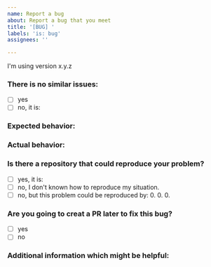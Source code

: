 ```yaml
---
name: Report a bug
about: Report a bug that you meet
title: '[BUG] '
labels: 'is: bug'
assignees: ''

---
```


I'm using version x.y.z

### There is no similar issues:

+ [ ] yes
+ [ ] no, it is: 

### Expected behavior:



### Actual behavior:



### Is there a repository that could reproduce your problem?

+ [ ] yes, it is: 
+ [ ] no, I don't known how to reproduce my situation. 
+ [ ] no, but this problem could be reproduced by:
    0.
    0.
    0.     

### Are you going to creat a PR later to fix this bug?

+ [ ] yes
+ [ ] no

### Additional information which might be helpful:

